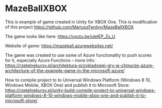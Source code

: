 # MazeBallXBOX

This is example of game created in Unity for XBOX One. This is modification of this project https://github.com/MariuszFerdyn/MazeBallXBOX

The game looks like here: https://youtu.be/ulelEP_Zs_U

Website of game: https://mazeball.azurewebsites.net/


The game was created to use some of Azure functionality to push scores for it, especially Azure Functions – more info: https://rzetelnekursy.pl/architektura-przykladowej-gry-w-chmurze-azure-architecture-of-the-example-game-in-the-microsoft-azure/


How to compile project to to Universal Windows Platform (Windows 8 10, Windows Mobile, XBOX One) and publish it to Microsoft Store: https://rzetelnekursy.pl/unity-build-compile-project-to-universal-windows-platform-windows-8-10-windows-mobile-xbox-one-and-publish-it-to-microsoft-store/
